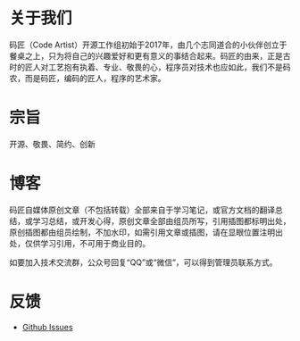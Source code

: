 # 关于我们
码匠（Code Artist）开源工作组初始于2017年，由几个志同道合的小伙伴创立于餐桌之上，只为将自己的兴趣爱好和更有意义的事结合起来。码匠的由来，正是古时的匠人对工艺抱有执着、专业、敬畏的心，程序员对技术也应如此，我们不是码农，而是码匠，编码的匠人，程序的艺术家。

# 宗旨
开源、敬畏、简约、创新

# 博客
码匠自媒体原创文章（不包括转载）全部来自于学习笔记，或官方文档的翻译总结，或学习总结，或开发心得，原创文章全部由组员所写，引用插图都标明出处，原创插图都由组员绘制，不加水印，如需引用文章或插图，请在显眼位置注明出处，仅供学习引用，不可用于商业目的。

如要加入技术交流群，公众号回复“QQ”或“微信”，可以得到管理员联系方式。

# 反馈
- [Github Issues](https://github.com/ArtistOfCode/artistofcode.github.com/issues)
